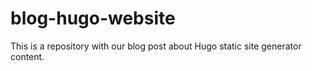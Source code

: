 # blog-hugo-website
This is a repository with our blog post about Hugo static site generator content.
